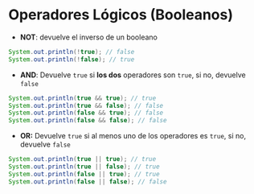 # Operadores Lógicos (Booleanos)
- **NOT**: devuelve el inverso de un booleano
```java
System.out.println(!true); // false
System.out.println(!false); // true
```
- **AND**: Devuelve `true` si **los dos** operadores son `true`, si no, devuelve `false`
```java
System.out.println(true && true); // true
System.out.println(true && false); // false
System.out.println(false && true); // false
System.out.println(false && false); // false
```
- **OR:** Devuelve `true` si al menos uno de los operadores es `true`, si no, devuelve `false`
```java
System.out.println(true || true); // true
System.out.println(true || false); // true
System.out.println(false || true); // true
System.out.println(false || false); // false
```

